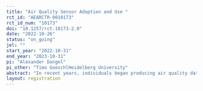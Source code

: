 ```yaml
---
title: "Air Quality Sensor Adoption and Use "
rct_id: "AEARCTR-0010173"
rct_id_num: "10173"
doi: "10.1257/rct.10173-2.0"
date: "2022-10-26"
status: "on_going"
jel: ""
start_year: "2022-10-31"
end_year: "2023-10-31"
pi: "Alexander Dangel"
pi_other: "Timo GoeschlHeidelberg University"
abstract: "In recent years, individuals began producing air quality data (AQD) by purchasing and using air quality sensors. At a low cost to adopters, this personalized, real-time AQD can inform individual decision-making (e.g. air pollution responses) and contribute to publicly available pollution maps. Recent research shows that socioeconomic status predicts air quality sensor adoption, potentially exacerbating existing spatial inequalities in AQD and health damages from air pollution. However, willingness to pay for this technology and its usage patterns are not yet well understood, in particular among different socioeconomic groups. We conduct a field experiment in a socioeconomically heterogeneous, high pollution setting in the United States to evaluate the adoption and use of low-cost air quality sensors. "
layout: registration
---
```


